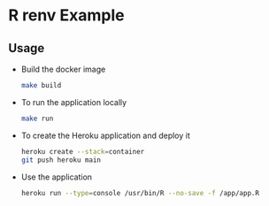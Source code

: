 # R renv Example

## Usage

* Build the docker image

  ```bash
  make build
  ```

* To run the application locally

  ```bash
  make run
  ```

* To create the Heroku application and deploy it

  ```bash
  heroku create --stack=container
  git push heroku main
  ```

* Use the application

  ```bash
  heroku run --type=console /usr/bin/R --no-save -f /app/app.R
  ```

